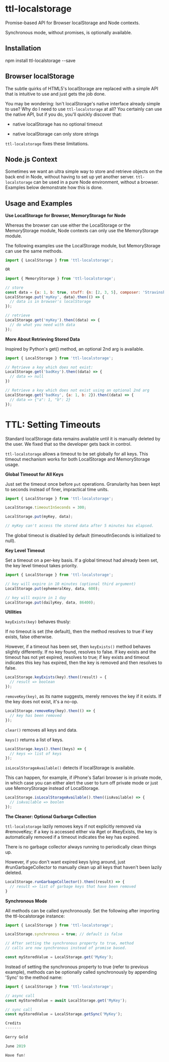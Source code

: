 ttl-localstorage
================

Promise-based API for Browser localStorage and Node contexts.

Synchronous mode, without promises, is optionally available.

Installation
------------

npm install ttl-localstorage --save

Browser localStorage
---------------------

The subtle quirks of HTML5's localStorage are replaced with a simple API that
is intuitive to use and just gets the job done.

You may be wondering: Isn't localStorage's native interface already simple to
use? Why do I need to use <code>ttl-localstorage</code> at all? You certainly
can use the native API, but if you do, you'll quickly discover that:

 - native localStorage has no optional timeout

 - native localStorage can only store strings

<code>ttl-localstorage</code> fixes these limitations.

Node.js Context
----------------

Sometimes we want an ultra simple way to store and retrieve objects on the back
end in Node, without having to set up yet another server.
<code>ttl-localstorage</code> can be used in a pure Node environment, without a
browser. Examples below demonstrate how this is done.

Usage and Examples
------------------

__Use LocalStorage for Browser, MemoryStorage for Node__

Whereas the browser can use either the LocalStorage or the MemoryStorage module,
Node contexts can only use the MemoryStorage module.

The following examples use the LocalStorage module, but MemoryStorage can use
the same methods.

```javascript
import { LocalStorage } from 'ttl-localstorage';

OR

import { MemoryStorage } from 'ttl-localstorage';

// store
const data = {a: 1, b: true, stuff: {n: [2, 3, 5], composer: 'Stravinsky'}};
LocalStorage.put('myKey', data).then(() => {
  // data is in browser's localStorage
});

// retrieve
LocalStorage.get('myKey').then((data) => {
  // do what you need with data
});
```

__More About Retrieving Stored Data__

Inspired by Python's get() method, an optional 2nd arg is available.

```javascript
import { LocalStorage } from 'ttl-localstorage';

// Retrieve a key which does not exist:
LocalStorage.get('badKey').then((data) => {
  // data => null
})

// Retrieve a key which does not exist using an optional 2nd arg
LocalStorage.get('badKey', {a: 1, b: 2}).then((data) => {
  // data => {"a": 1, "b": 2}
});
```

TTL: Setting Timeouts
=====================

Standard localStorage data remains available until it is manually deleted by
the user. We fixed that so the developer gets back in control.

<code>ttl-localstorage</code> allows a timeout to be set globally for all keys. This
timeout mechanism works for both LocalStorage and MemoryStorage usage.

__Global Timeout for All Keys__

Just set the timeout once before <code>put</code> operations. Granularity has been kept to seconds instead of finer, impractical time units.

```javascript
import { LocalStorage } from 'ttl-localstorage';

LocalStorage.timeoutInSeconds = 300;

LocalStorage.put(myKey, data);

// myKey can't access the stored data after 5 minutes has elapsed.
```

The global timeout is disabled by default (timeoutInSeconds is initialized to null).

__Key Level Timeout__

Set a timeout on a per-key basis. If a global timeout had already been set, the key level timeout takes priority.

```javascript
import { LocalStorage } from 'ttl-localstorage';

// key will expire in 10 minutes (optional third argument)
LocalStorage.put(ephemeralKey, data, 600);

// key will expire in 1 day
LocalStorage.put(dailyKey, data, 86400);

```

__Utilities__

`keyExists(key)` behaves thusly:

If no timeout is set (the default), then the method resolves to true if key
exists, false otherwise.

However, if a timeout has been set, then `keyExists()` method behaves slightly
differently. If no key found, resolves to false. If key exists and the timeout
has not yet expired, resolves to true; if key exists and timeout indicates this
key has expired, then the key is removed and then resolves to false.

```javascript
LocalStorage.keyExists(key).then((result) = {
  // result => boolean
});
```

`removeKey(key)`, as its name suggests, merely removes the key if it exists. If the
key does not exist, it's a no-op.

```javascript
LocalStorage.removeKey(key).then(() => {
  // key has been removed
});
```

`clear()` removes all keys and data.

`keys()` returns a list of keys.

```javascript
LocalStorage.keys().then((keys) => {
  // keys => list of keys
});
```

`isLocalStorageAvailable()` detects if localStorage is available.

This can happen, for example, if iPhone's Safari browser is in private mode, in
which case you can either alert the user to turn off private mode or just
use MemoryStorage instead of LocalStorage.

```javascript
LocalStorage.isLocalStorageAvailable().then((isAvailable) => {
  // isAvailable => boolen
});
```

__The Cleaner: Optional Garbarge Collection__

<code>ttl-localstorage</code> lazily removes keys if not explicitly removed via
\#removeKey; if a key is accessed either via #get or #keyExists, the key is
automatically removed if a timeout indicates the key has expired.

There is no garbage collector always running to periodically clean things up.

However, if you don't want expired keys lying around, just #runGarbageCollector
to manually clean up all keys that haven't been lazily deleted.

```javascript
LocalStorage.runGarbageCollector().then((result) => {
  // result => list of garbage keys that have been removed
}
```

__Synchronous Mode__

All methods can be called synchronously. Set the following after importing the
ttl-localstorage instance:

```javascript
import { LocalStorage } from 'ttl-localstorage';

LocalStorage.synchronous = true; // default is false

// After setting the synchronous property to true, method
// calls are now synchronous instead of promise based.

const myStoredValue = LocalStorage.get('MyKey');
```

Instead of setting the synchronous property to true (refer to previous example),
methods can be optionally called synchronously by appending 'Sync' to the method
name:

```javascript
import { LocalStorage } from 'ttl-localstorage';

// async call
const myStoredValue = await LocalStorage.get('MyKey');

// sync call
const myStoredValue = LocalStorage.getSync('MyKey');

Credits
-------

Gerry Gold

June 2019

Have fun!
